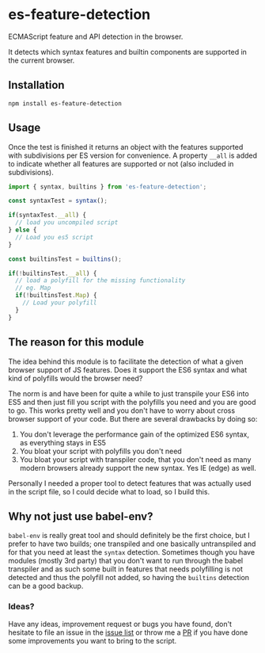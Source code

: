 # es-feature-detection
ECMAScript feature and API detection in the browser.

It detects which syntax features and builtin components are supported in the current
browser.

## Installation

```
npm install es-feature-detection
```

## Usage
Once the test is finished it returns an object with the features supported with
subdivisions per ES version for convenience. A property `__all` is added to indicate
whether all features are supported or not (also included in subdivisions).

```javascript
import { syntax, builtins } from 'es-feature-detection';

const syntaxTest = syntax();

if(syntaxTest.__all) {
  // load you uncompiled script
} else {
  // Load you es5 script
}

const builtinsTest = builtins();

if(!builtinsTest.__all) {
  // load a polyfill for the missing functionality
  // eg. Map
  if(!builtinsTest.Map) {
    // Load your polyfill
  }
}
```

## The reason for this module
The idea behind this module is to facilitate the detection of what a given browser
support of JS features. Does it support the ES6 syntax and what kind of polyfills
would the browser need?

The norm is and have been for quite a while to just transpile your ES6 into ES5 and
then just fill you script with the polyfills you need and you are good to go.
This works pretty well and you don't have to worry about cross browser support of
your code. But there are several drawbacks by doing so:

1. You don't leverage the performance gain of the optimized ES6 syntax, as everything stays in ES5
2. You bloat your script with polyfills you don't need
3. You bloat your script with transpiler code, that you don't need as many modern
browsers already support the new syntax. Yes IE (edge) as well.

Personally I needed a proper tool to detect features that was actually used in the script file,
so I could decide what to load, so I build this.

## Why not just use babel-env?
`babel-env` is really great tool and should definitely be the first choice, but I prefer to have two builds; one transpiled and one basically untranspiled and for that you need at least the `syntax` detection. Sometimes though you have modules (mostly 3rd party) that you don't want to run through the babel transpiler and as such some built in features that needs polyfilling is not detected and thus the polyfill not added, so having the `builtins` detection can be a good backup.

### Ideas?
Have any ideas, improvement request or bugs you have found, don't hesitate to file an issue in the [issue list](https://github.com/Tokimon/es-feature-detection/issues) or throw me a [PR](https://github.com/Tokimon/es-feature-detection/pulls) if you have done some improvements you want to bring to the script.
